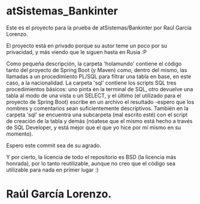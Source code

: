 # atSistemas_Bankinter

Este es el proyecto para la prueba de atSistemas/Bankinter por Raúl García Lorenzo.

El proyecto está en privado porque su autor teme un poco por su privacidad, y más viendo que le siguen hasta en Rusia :P

Como pequeña descripción, la carpeta 'holamundo' contiene el código tanto del proyecto de Spring Boot (y Maven) como, dentro del mismo, las llamadas a un procedimiento PL/SQL para filtrar una tabla en base, en este caso, a la nacionalidad. La carpeta 'sql' contiene los scripts SQL tres procedimientos básicos: uno pinta en la terminal de SQL, otro devuelve una tabla al modo de una vista o un SELECT, y el último (el utilizado para el proyecto de Spring Boot) escribe en un archivo el resultado -espero que los nombres y comentarios sean suficientemente descriptivos. También en la carpeta 'sql' se encuentra una subcarpeta (mal escrito esté) con el script de creación de la tabla y demás (nóatese que el mismo está hecho a través de SQL Developer, y está mejor que el que yo hice por mí mismo en su momento).

Espero este commit sea de su agrado.

Y por cierto, la licencia de todo el repositorio es BSD (la licencia más honrada), por lo tanto reutilizable, aunque no creo que el código sea utilizable para nada en primer lugar :)

Raúl García Lorenzo.
============================

